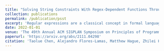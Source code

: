 ```yaml
---
title: "Solving String Constraints With Regex-Dependent Functions Through Transducers With Priorities And Variables"
collection: publications
permalink: /publication/psst
excerpt: 'Regular expressions are a classical concept in formal language theory. Regular expressions in programming languages (RegEx) such as JavaScript, feature non-standard semantics of operators (e.g. greedy/lazy Kleene star), as well as additional features such as capturing groups and references. While symbolic execution of programs containing RegExes appeals to string solvers natively supporting important features of RegEx, such a string solver is hitherto missing. In this paper, we propose the first string theory and string solver that natively provides such support. The key idea of our string solver is to introduce a new automata model, called prioritized streaming string transducers (PSST), to formalize the semantics of RegEx-dependent string functions. PSSTs combine priorities, which have previously been introduced in prioritized finite-state automata to capture greedy/lazy semantics, with string variables as in streaming string transducers to model capturing groups. We validate the consistency of the formal semantics with the actual JavaScript semantics by extensive experiments. Furthermore, to solve the string constraints, we show that PSSTs enjoy nice closure and algorithmic properties, in particular, the regularity-preserving property (i.e., pre-images of regular constraints under PSSTs are regular), and introduce a sound sequent calculus that exploits these properties and performs propagation of regular constraints by means of taking post-images or pre-images. Although the satisfiability of the string constraint language is generally undecidable, we show that our approach is complete for the so-called straightline fragment. We evaluate the performance of our string solver on over 195 000 string constraints generated from an open-source RegEx library. The experimental results show the efficacy of our approach, drastically improving the existing methods (via symbolic execution) in both precision and efficiency'
date: 2022-01-01
venue: 'The 49th Annual ACM SIGPLAN Symposium on Principles of Programming Languages (POPL)'
paperurl: 'https://arxiv.org/abs/2111.04298'
citation: 'Taolue Chen, Alejandro Flores-Lamas, Matthew Hague, Zhilei Han, Denghang Hu, Shuanglong Kan, Anthony W. Lin, Philipp Rümmer, and Zhilin Wu. 2018. Solving String Constraints With Regex-Dependent Functions Through Transducers With Priorities And Variables (Technical Report). Proc. ACM Program. Lang. 1, POPL, Article 1 (January 2018), 44 pages.'
---
```

